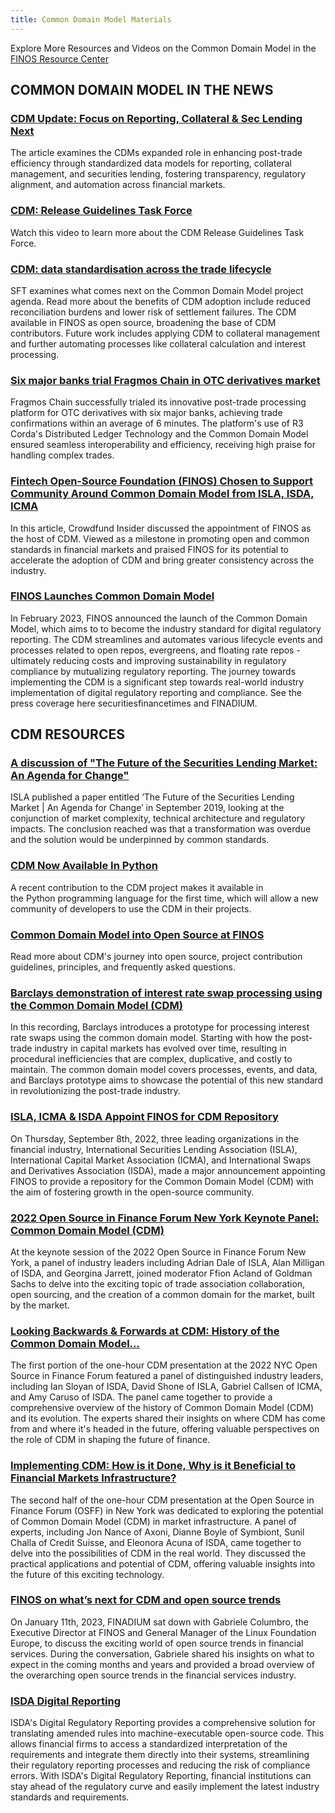 ```yaml
---
title: Common Domain Model Materials
---
```


Explore More Resources and Videos on the Common Domain Model in the [FINOS Resource Center](https://resources.finos.org/category/projects-sigs/common-domain-model-cdm?projects-sigs=common-domain-model-cdm&c=cG9zdDo5OTEwNzc%3D)

## COMMON DOMAIN MODEL IN THE NEWS 

### [CDM Update: Focus on Reporting, Collateral & Sec Lending Next](https://derivsource.com/2024/08/28/common-domain-model-providing-a-standardised-data-representation-of-trade-events-isda-cdm/?utm_campaign=DerivSource%20SOCIALS&utm_content=305908647&utm_medium=social&utm_source=linkedin&hss_channel=lcp-1903852)

The article examines the CDMs expanded role in enhancing post-trade efficiency through standardized data models for reporting, collateral management, and securities lending, fostering transparency, regulatory alignment, and automation across financial markets.

### [CDM: Release Guidelines Task Force](https://resources.finos.org/category/projects-sigs/common-domain-model-cdm/?projects-sigs=common-domain-model-cdm&c=cG9zdDo5OTE3MDQ%3D)

Watch this video to learn more about the CDM Release Guidelines Task Force. 

### [CDM: data standardisation across the trade lifecycle](https://www.securitiesfinancetimes.com/sltimes/SFT_issue_324.pdf)

SFT examines what comes next on the Common Domain Model project agenda. Read more about the benefits of CDM adoption include reduced reconciliation burdens and lower risk of settlement failures. The CDM available in FINOS as open source, broadening the base of CDM contributors. Future work includes applying CDM to collateral management and further automating processes like collateral calculation and interest processing.

### [Six major banks trial Fragmos Chain in OTC derivatives market](https://www.finextra.com/pressarticle/100503/six-major-banks-trial-fragmos-chain-in-otc-derivatives-market)

Fragmos Chain successfully trialed its innovative post-trade processing platform for OTC derivatives with six major banks, achieving trade confirmations within an average of 6 minutes. The platform's use of R3 Corda's Distributed Ledger Technology and the Common Domain Model ensured seamless interoperability and efficiency, receiving high praise for handling complex trades. 

### [Fintech Open-Source Foundation (FINOS) Chosen to Support Community Around Common Domain Model from ISLA, ISDA, ICMA](https://www.crowdfundinsider.com/2022/09/195862-fintech-open-source-foundation-finos-chosen-to-support-community-around-common-domain-model-from-isla-isda-icma/)

In this article, Crowdfund Insider discussed the appointment of FINOS as the host of CDM. Viewed as a milestone in promoting open and common standards in financial markets and praised FINOS for its potential to accelerate the adoption of CDM and bring greater consistency across the industry.

### [FINOS Launches Common Domain Model](https://www.accesswire.com/viewarticle.aspx?id=739516)

In February 2023, FINOS announced the launch of the Common Domain Model, which aims to to become the industry standard for digital regulatory reporting. The CDM streamlines and automates various lifecycle events and processes related to open repos, evergreens, and floating rate repos - ultimately reducing costs and improving sustainability in regulatory compliance by mutualizing regulatory reporting. The journey towards implementing the CDM is a significant step towards real-world industry implementation of digital regulatory reporting and compliance. See the press coverage here securitiesfinancetimes and FINADIUM.


## CDM RESOURCES
### [A discussion of "The Future of the Securities Lending Market: An Agenda for Change"](https://www.finos.org/blog/the-future-of-securities-lending-market)

ISLA published a paper entitled ‘The Future of the Securities Lending Market | An Agenda for Change’ in September 2019, looking at the conjunction of market complexity, technical architecture and regulatory impacts. The conclusion reached was that a transformation was overdue and the solution would be underpinned by common standards.

### [CDM Now Available In Python](https://www.finos.org/blog/cdm-now-available-in-python)

A recent contribution to the CDM project makes it available in the Python programming language for the first time, which will allow a new community of developers to use the CDM in their projects.

### [Common Domain Model into Open Source at FINOS](https://www.finos.org/hubfs/Accepted%20FINOS%20Edits_%20Common%20Domain%20Model%20into%20Open%20Source%20at%20FINOS.docx.pdf)

Read more about CDM's journey into open source, project contribution guidelines, principles, and frequently asked questions.

### [Barclays demonstration of interest rate swap processing using the Common Domain Model (CDM)](https://www.youtube.com/watch?v=LTWn_AWC4F8)

In this recording, Barclays introduces a prototype for processing interest rate swaps using the common domain model. Starting with how the post-trade industry in capital markets has evolved over time, resulting in procedural inefficiencies that are complex, duplicative, and costly to maintain. The common domain model covers processes, events, and data, and Barclays prototype aims to showcase the potential of this new standard in revolutionizing the post-trade industry. 

### [ISLA, ICMA & ISDA Appoint FINOS for CDM Repository](https://www.islaemea.org/press-releases/isla-icma-isda-appoint-finos-for-cdm-repository/)

On Thursday, September 8th, 2022, three leading organizations in the financial industry, International Securities Lending Association (ISLA), International Capital Market Association (ICMA), and International Swaps and Derivatives Association (ISDA), made a major announcement appointing FINOS to provide a repository for the Common Domain Model (CDM) with the aim of fostering growth in the open-source community.

### [2022 Open Source in Finance Forum New York Keynote Panel: Common Domain Model (CDM)](https://resources.finos.org/content/keynote-panel-common-domain-model-cdm/?projects-sigs=common-domain-model-cdm)

At the keynote session of the 2022 Open Source in Finance Forum New York, a panel of industry leaders including Adrian Dale of ISLA, Alan Milligan of ISDA, and Georgina Jarrett, joined moderator Ffion Acland of Goldman Sachs to delve into the exciting topic of trade association collaboration, open sourcing, and the creation of a common domain for the market, built by the market. 

### [Looking Backwards & Forwards at CDM: History of the Common Domain Model…](https://resources.finos.org/content/looking-backwards-forwards-at-cdm-history-of-the-common-domain-model/?projects-sigs=common-domain-model-cdm)

The first portion of the one-hour CDM presentation at the 2022 NYC Open Source in Finance Forum featured a panel of distinguished industry leaders, including Ian Sloyan of ISDA, David Shone of ISLA, Gabriel Callsen of ICMA, and Amy Caruso of ISDA. The panel came together to provide a comprehensive overview of the history of Common Domain Model (CDM) and its evolution. The experts shared their insights on where CDM has come from and where it's headed in the future, offering valuable perspectives on the role of CDM in shaping the future of finance.

### [Implementing CDM: How is it Done, Why is it Beneficial to Financial Markets Infrastructure?](https://resources.finos.org/content/implementing-cdm-how-is-it-done-why-is-it-beneficial-to-financial-markets-infrastructure/?projects-sigs=common-domain-model-cdm)

The second half of the one-hour CDM presentation at the Open Source in Finance Forum (OSFF) in New York was dedicated to exploring the potential of Common Domain Model (CDM) in market infrastructure. A panel of experts, including Jon Nance of Axoni, Dianne Boyle of Symbiont, Sunil Challa of Credit Suisse, and Eleonora Acuna of ISDA, came together to delve into the possibilities of CDM in the real world. They discussed the practical applications and potential of CDM, offering valuable insights into the future of this exciting technology.

### [FINOS on what’s next for CDM and open source trends](https://finadium.com/sfm-interview-finos-on-whats-next-for-cdm-and-open-source-trends/)

On January 11th, 2023, FINADIUM sat down with Gabriele Columbro, the Executive Director at FINOS and General Manager of the Linux Foundation Europe, to discuss the exciting world of open source trends in financial services. During the conversation, Gabriele shared his insights on what to expect in the coming months and years and provided a broad overview of the overarching open source trends in the financial services industry.

### [ISDA Digital Reporting](https://resources.finos.org/content/isda-digital-reporting/?projects-sigs=common-domain-model-cdm) 

ISDA's Digital Regulatory Reporting provides a comprehensive solution for translating amended rules into machine-executable open-source code. This allows financial firms to access a standardized interpretation of the requirements and integrate them directly into their systems, streamlining their regulatory reporting processes and reducing the risk of compliance errors. With ISDA's Digital Regulatory Reporting, financial institutions can stay ahead of the regulatory curve and easily implement the latest industry standards and requirements.
